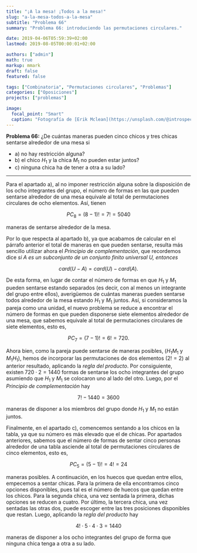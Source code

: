 ```yaml
---
title: "¡A la mesa! ¡Todos a la mesa!"
slug: "a-la-mesa-todos-a-la-mesa"
subtitle: "Problema 66"
summary: "Problema 66: introduciendo las permutaciones circulares."

date: 2019-04-06T05:59:39+02:00
lastmod: 2019-08-05T00:00:01+02:00

authors: ["admin"]
math: true
markup: mmark
draft: false
featured: false

tags: ["Combinatoria", "Permutaciones circulares", "Problemas"]
categories: ["Oposiciones"]
projects: ["problemas"]

image:
  focal_point: "Smart"
  caption: "Fotografía de [Erik Mclean](https://unsplash.com/@introspectivedsgn), disponible en [Unsplash](https://unsplash.com/photos/rCCF1wC-c8M)."
---
```


**Problema 66:** ¿De cuántas maneras pueden cinco chicos y tres chicas sentarse alrededor de una mesa si

- a) no hay restricción alguna?
- b) el chico $H_1$ y la chica $M_1$ no pueden estar juntos?
- c) ninguna chica ha de tener a otra a su lado?

***

Para el apartado a), al no imponer restricción alguna sobre la disposición de los ocho integrantes del grupo, el número de formas en las que pueden sentarse alrededor de una mesa equivale al total de permutaciones circulares de ocho elementos. Así, tienen

$$
PC_8 = (8-1)! = 7! = 5040
$$

maneras de sentarse alrededor de la mesa.

Por lo que respecta al apartado b), ya que acabamos de calcular en el párrafo anterior el total de maneras en que pueden sentarse, resulta más sencillo utilizar ahora el *Principio de complementación*, que recordemos dice *si $A$ es un subconjunto de un conjunto finito universal $U$, entonces*

$$
card(U - A) = card(U) - card(A).
$$

De esta forma, en lugar de contar el número de formas en que $H_1$ y $M_1$ pueden sentarse estando separados (es decir, con al menos un integrante del grupo entre ellos), averigüemos de cuántas maneras pueden sentarse todos alrededor de la mesa estando $H_1$ y $M_1$ juntos. Así, si consideramos la pareja como una unidad, el nuevo problema se reduce a encontrar el número de formas en que pueden disponerse siete elementos alrededor de una mesa, que sabemos equivale al total de permutaciones circulares de siete elementos, esto es,

$$
PC_7 = (7-1)! = 6! = 720.
$$

Ahora bien, como la pareja puede sentarse de maneras posibles, ($H_1M_1$ y $M_1H_1$), hemos de incorporar las permutaciones de dos elementos ($2! = 2$) al anterior resultado, aplicando la *regla del producto*. Por consiguiente, existen $720\cdot2 = 1440$ formas de sentarse los ocho integrantes del grupo asumiendo que $H_1$ y $M_1$ se colocaron uno al lado del otro. Luego, por el *Principio de complementación* hay

$$
7! - 1440 = 3600
$$

maneras de disponer a los miembros del grupo donde $H_1$ y $M_1$ no están juntos.

Finalmente, en el apartado c), comencemos sentando a los chicos en la tabla, ya que su número es más elevado que el de chicas. Por apartados anteriores, sabemos que el número de formas de sentar cinco personas alrededor de una tabla asciende al total de permutaciones circulares de cinco elementos, esto es,

$$
PC_5 = (5-1)! = 4! = 24
$$

maneras posibles. A continuación, en los huecos que quedan entre ellos, empecemos a sentar chicas. Para la primera de ella encontramos cinco opciones disponibles, pues tal es el número de huecos que quedan entre los chicos. Para la segunda chica, una vez sentada la primera, dichas opciones se reducen a cuatro. Por último, la tercera chica, una vez sentadas las otras dos, puede escoger entre las tres posiciones disponibles que restan. Luego, aplicando la *regla del producto* hay

$$
4! \cdot 5\cdot 4\cdot3 = 1440
$$

maneras de disponer a los ocho integrantes del grupo de forma que ninguna chica tenga a otra a su lado.
